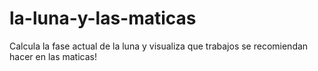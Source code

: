 # la-luna-y-las-maticas
Calcula la fase actual de la luna y visualiza que trabajos se recomiendan hacer en las maticas!
